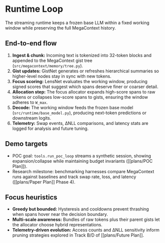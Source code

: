 # Runtime Loop

The streaming runtime keeps a frozen base LLM within a fixed working window while preserving the full MegaContext history.

## End-to-end flow
1. **Ingest & chunk:** Incoming text is tokenized into 32-token blocks and appended to the MegaContext gist tree (`src/megacontext/memory/tree.py`).
2. **Gist updates:** GistNet generates or refreshes hierarchical summaries so higher-level nodes stay in sync with new tokens.
3. **Focus scoring:** LensNet evaluates the working window, producing signed scores that suggest which spans deserve finer or coarser detail.
4. **Allocation step:** The focus allocator expands high-score spans to raw tokens or collapses low-score spans to gists, ensuring the window adheres to `W_max`.
5. **Decode:** The working window feeds the frozen base model (`src/runtime/base_model.py`), producing next-token predictions or downstream logits.
6. **Telemetry:** Swap events, ΔNLL comparisons, and latency stats are logged for analysis and future tuning.

## Demo targets
- POC goal: `tools.run_poc_loop` streams a synthetic session, showing expansion/collapse while maintaining budget invariants ([[plans/POC Plan]]).
- Research milestone: benchmarking harnesses compare MegaContext runs against baselines and track swap rate, loss, and latency ([[plans/Paper Plan]] Phase 4).

## Focus heuristics
- **Greedy but bounded:** Hysteresis and cooldowns prevent thrashing when spans hover near the decision boundary.
- **Multi-scale awareness:** Bundles of raw tokens plus their parent gists let the allocator choose hybrid representations.
- **Telemetry-driven evolution:** Access counts and ΔNLL sensitivity inform pruning strategies explored in Track B/D of [[plans/Future Plan]].
